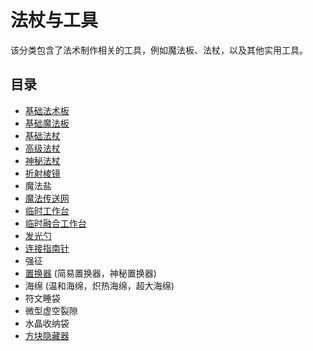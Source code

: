 # 法杖与工具

该分类包含了法术制作相关的工具，例如魔法板、法杖，以及其他实用工具。

## 目录

- [基础法术板](./Spell-Plates)
- [基础魔法板](./Spell-Plates)
- [基础法杖](./Staves)
- [高级法杖](./Staves)
- [神秘法杖](./Staves)
- [折射棱镜](./Refracting-Lens)
- 魔法盐
- [魔法传送网](./Recalling-Lattice)
- [临时工作台](./Ephemeral-Tables)
- [临时融合工作台](./Ephemeral-Tables)
- [发光勺](./Luminescence-Scoops)
- [连接指南针](./Connecting-Compass)
- 强征
- [置换器](./Displacer) (简易置换器，神秘置换器)
- 海绵 (温和海绵，炽热海绵，超大海绵)
- 符文睡袋
- 微型虚空裂隙
- 水晶收纳袋
- [方块隐藏器](./Block-Veil)
